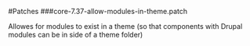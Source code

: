 #Patches
###core-7.37-allow-modules-in-theme.patch

Allowes for modules to exist in a theme (so that components with Drupal modules can be in side of a theme folder)
